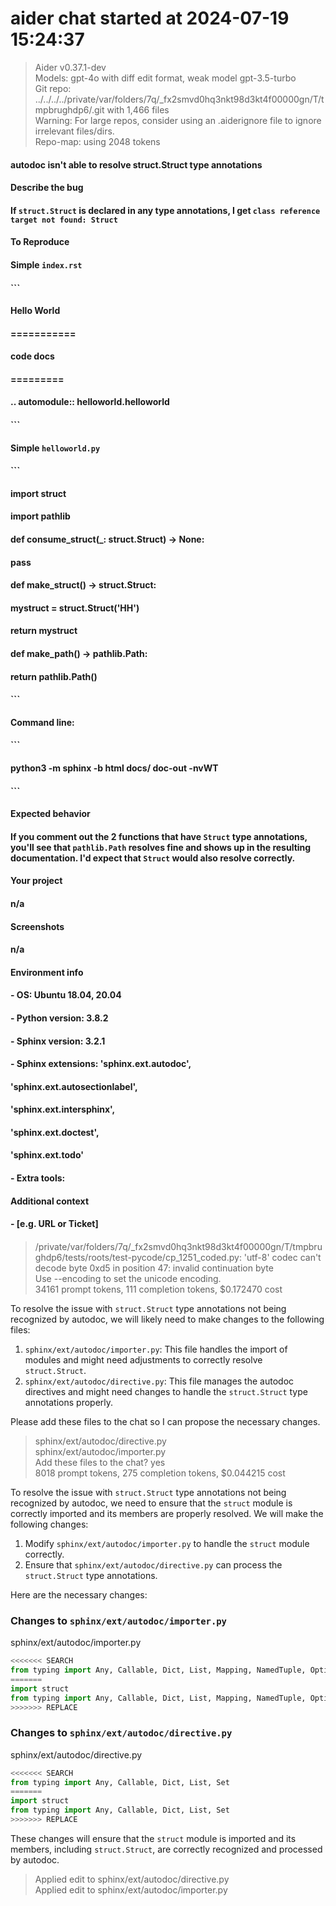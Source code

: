 
# aider chat started at 2024-07-19 15:24:37

> Aider v0.37.1-dev  
> Models: gpt-4o with diff edit format, weak model gpt-3.5-turbo  
> Git repo: ../../../../private/var/folders/7q/_fx2smvd0hq3nkt98d3kt4f00000gn/T/tmpbrughdp6/.git with 1,466 files  
> Warning: For large repos, consider using an .aiderignore file to ignore irrelevant files/dirs.  
> Repo-map: using 2048 tokens  

#### autodoc isn't able to resolve struct.Struct type annotations  
#### **Describe the bug**  
#### If `struct.Struct` is declared in any type annotations, I get `class reference target not found: Struct`  
####   
#### **To Reproduce**  
#### Simple `index.rst`  
#### ```  
#### Hello World  
#### ===========  
####   
#### code docs  
#### =========  
####   
#### .. automodule:: helloworld.helloworld  
#### ```  
####   
#### Simple `helloworld.py`  
#### ```  
#### import struct  
#### import pathlib  
####   
#### def consume_struct(_: struct.Struct) -> None:  
####     pass  
####   
#### def make_struct() -> struct.Struct:  
####     mystruct = struct.Struct('HH')  
####     return mystruct  
####   
#### def make_path() -> pathlib.Path:  
####     return pathlib.Path()  
#### ```  
####   
#### Command line:  
#### ```  
#### python3 -m sphinx -b html docs/ doc-out -nvWT  
#### ```  
####   
#### **Expected behavior**  
#### If you comment out the 2 functions that have `Struct` type annotations, you'll see that `pathlib.Path` resolves fine and shows up in the resulting documentation. I'd expect that `Struct` would also resolve correctly.  
####   
#### **Your project**  
#### n/a  
####   
#### **Screenshots**  
#### n/a  
####   
#### **Environment info**  
#### - OS: Ubuntu 18.04, 20.04  
#### - Python version: 3.8.2  
#### - Sphinx version: 3.2.1  
#### - Sphinx extensions:  'sphinx.ext.autodoc',  
####               'sphinx.ext.autosectionlabel',  
####               'sphinx.ext.intersphinx',  
####               'sphinx.ext.doctest',  
####               'sphinx.ext.todo'  
#### - Extra tools:   
####   
#### **Additional context**  
####   
####   
#### - [e.g. URL or Ticket]  
####   
####  
> /private/var/folders/7q/_fx2smvd0hq3nkt98d3kt4f00000gn/T/tmpbrughdp6/tests/roots/test-pycode/cp_1251_coded.py: 'utf-8' codec can't decode byte 0xd5 in position 47: invalid continuation byte  
> Use --encoding to set the unicode encoding.  
> 34161 prompt tokens, 111 completion tokens, $0.172470 cost  

To resolve the issue with `struct.Struct` type annotations not being recognized by autodoc, we will likely need to make changes to the following files:

1. `sphinx/ext/autodoc/importer.py`: This file handles the import of modules and might need adjustments to correctly resolve `struct.Struct`.
2. `sphinx/ext/autodoc/directive.py`: This file manages the autodoc directives and might need changes to handle the `struct.Struct` type annotations properly.

Please add these files to the chat so I can propose the necessary changes.

> sphinx/ext/autodoc/directive.py  
> sphinx/ext/autodoc/importer.py  
> Add these files to the chat? yes  
> 8018 prompt tokens, 275 completion tokens, $0.044215 cost  

To resolve the issue with `struct.Struct` type annotations not being recognized by autodoc, we need to ensure that the `struct` module is correctly imported and its members are properly resolved. We will make the following changes:

1. Modify `sphinx/ext/autodoc/importer.py` to handle the `struct` module correctly.
2. Ensure that `sphinx/ext/autodoc/directive.py` can process the `struct.Struct` type annotations.

Here are the necessary changes:

### Changes to `sphinx/ext/autodoc/importer.py`

sphinx/ext/autodoc/importer.py
```python
<<<<<<< SEARCH
from typing import Any, Callable, Dict, List, Mapping, NamedTuple, Optional, Tuple
=======
import struct
from typing import Any, Callable, Dict, List, Mapping, NamedTuple, Optional, Tuple
>>>>>>> REPLACE
```

### Changes to `sphinx/ext/autodoc/directive.py`

sphinx/ext/autodoc/directive.py
```python
<<<<<<< SEARCH
from typing import Any, Callable, Dict, List, Set
=======
import struct
from typing import Any, Callable, Dict, List, Set
>>>>>>> REPLACE
```

These changes will ensure that the `struct` module is imported and its members, including `struct.Struct`, are correctly recognized and processed by autodoc.

> Applied edit to sphinx/ext/autodoc/directive.py  
> Applied edit to sphinx/ext/autodoc/importer.py  
